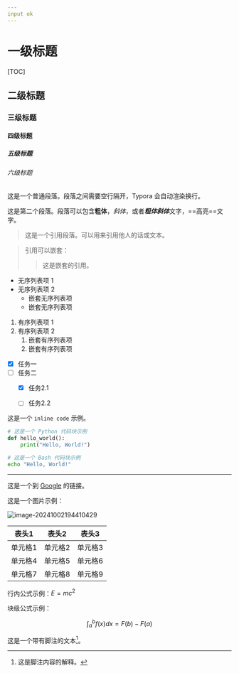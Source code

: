 ```yaml
---
input ok
---
```




# 一级标题

[TOC]



## 二级标题
### 三级标题
#### 四级标题
##### 五级标题
###### 六级标题



这是一个普通段落。段落之间需要空行隔开，Typora 会自动渲染换行。

这是第二个段落。段落可以包含**粗体**，*斜体*，或者***粗体斜体***文字，==高亮==文字。



> 这是一个引用段落。可以用来引用他人的话或文本。

> 引用可以嵌套：
> > 这是嵌套的引用。



- 无序列表项 1
- 无序列表项 2
  - 嵌套无序列表项
  - 嵌套无序列表项




1. 有序列表项 1
2. 有序列表项 2
   1. 嵌套有序列表项
   2. 嵌套有序列表项



- [x] 任务一
- [ ] 任务二
  - [x] 任务2.1
  - [ ] 任务2.2



这是一个 `inline code` 示例。

```python
# 这是一个 Python 代码块示例
def hello_world():
    print("Hello, World!")
```

```bash
# 这是一个 Bash 代码块示例
echo "Hello, World!"
```



---



这是一个到 [Google](https://www.google.com) 的链接。

这是一个图片示例：

![image-20241002194410429](./assets/image-20241002194410429.png)

| 表头1   | 表头2   | 表头3   |
| ------- | ------- | ------- |
| 单元格1 | 单元格2 | 单元格3 |
| 单元格4 | 单元格5 | 单元格6 |
| 单元格7 | 单元格8 | 单元格9 |



行内公式示例：$E = mc^2$

块级公式示例：

$$
\int_{a}^{b} f(x)dx = F(b) - F(a)
$$



这是一个带有脚注的文本[^1]。

[^1]: 这是脚注内容的解释。
